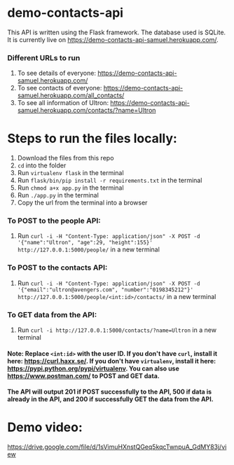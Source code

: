 
# demo-contacts-api 
This API is written using the Flask framework. The database used is SQLite. It is currently live on https://demo-contacts-api-samuel.herokuapp.com/.

### Different URLs to run
 1) To see details of everyone: https://demo-contacts-api-samuel.herokuapp.com/
 2) To see contacts of everyone: https://demo-contacts-api-samuel.herokuapp.com/all_contacts/
 3) To see all information of Ultron: https://demo-contacts-api-samuel.herokuapp.com/contacts/?name=Ultron

#  Steps to run the files locally:
1) Download the files from this repo
2) `cd` into the folder
3) Run `virtualenv flask` in the terminal
4) Run `flask/bin/pip install -r requirements.txt` in the terminal
5) Run `chmod a+x app.py` in the terminal
6) Run `./app.py` in the terminal
7) Copy the url from the terminal into a browser

### To POST to the people API:
1) Run `curl -i -H "Content-Type: application/json" -X POST -d '{"name":"Ultron", "age":29, "height":155}' http://127.0.0.1:5000/people/` in a new terminal

### To POST to the contacts API:
1) Run `curl -i -H "Content-Type: application/json" -X POST -d '{"email":"ultron@avengers.com", "number":"0198345212"}' http://127.0.0.1:5000/people/<int:id>/contacts/` in a new terminal

### To GET data from the API:
1) Run `curl -i http://127.0.0.1:5000/contacts/?name=Ultron` in a new terminal

#### Note: Replace `<int:id>` with the user ID. If you don't have `curl`, install it here: https://curl.haxx.se/. If you don't have `virtualenv`, install it here: https://pypi.python.org/pypi/virtualenv. You can also use https://www.postman.com/ to POST and GET data.

#### The API will output 201 if POST successfully to the API, 500 if data is already in the API, and 200 if successfully GET the data from the API.

# Demo video:
https://drive.google.com/file/d/1sVimuHXnstQGeq5kqcTwnpuA_GdMY83j/view

